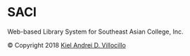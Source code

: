 # SACI

Web-based Library System for Southeast Asian College, Inc.

© Copyright 2018 [Kiel Andrei D. Villocillo](https://github.com/villocillok)
